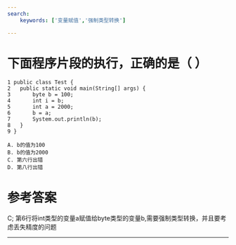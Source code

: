 ```yaml
---
search:
    keywords: ['变量赋值','强制类型转换']

---
```



# 下面程序片段的执行，正确的是（ ）

```
1 public class Test {
2	public static void main(String[] args) {
3		byte b = 100;
4		int i = b;
5		int a = 2000;
6		b = a;
7		System.out.println(b);
8	}
9 }
```

```
A. b的值为100
B. b的值为2000
C. 第六行出错
D. 第八行出错
```

# 参考答案

C;
第6行将int类型的变量a赋值给byte类型的变量b,需要强制类型转换，并且要考虑丢失精度的问题

---